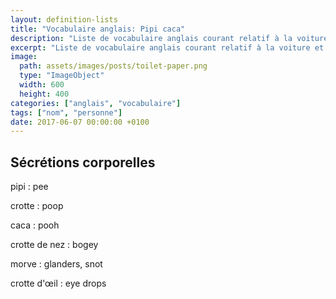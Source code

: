 ```yaml
---
layout: definition-lists
title: "Vocabulaire anglais: Pipi caca"
description: "Liste de vocabulaire anglais courant relatif à la voiture et autres véhicules motorisés."
excerpt: "Liste de vocabulaire anglais courant relatif à la voiture et autres véhicules motorisés."
image:
  path: assets/images/posts/toilet-paper.png
  type: "ImageObject"
  width: 600
  height: 400
categories: ["anglais", "vocabulaire"]
tags: ["nom", "personne"]
date: 2017-06-07 00:00:00 +0100
---
```


## Sécrétions corporelles

pipi
: pee

crotte
: poop

caca
: pooh

crotte de nez
: bogey

morve
: glanders, snot

crotte d'œil
: eye drops
